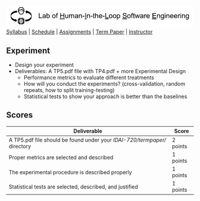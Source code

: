 [<img width=900 src="../img/title.png?raw=yes">](../README.md)   
[Syllabus](../README.md) |
[Schedule](../schedule.md) |
[Assignments](../assignments/README.md) |
[Term Paper](README.md) |
[Instructor](http://zhe-yu.github.io) 

## Experiment

- Design your experiment
 - Deliverables: A TP5.pdf file with TP4.pdf + more Experimental Design
   + Performance metrics to evaluate different treatments
   + How will you conduct the experiments? (cross-validation, random repeats, how to split training-testing)
   + Statistical tests to show your approach is better than the baselines

## Scores
 | Deliverable | Score |
 |------------|--------|
 | A TP5.pdf file should be found under your _IDAI-720/termpaper/_ directory | 2 points|
 | Proper metrics are selected and described | 1 points |
 | The experimental procedure is described properly | 1 points |
 | Statistical tests are selected, described, and justified | 1 points |
